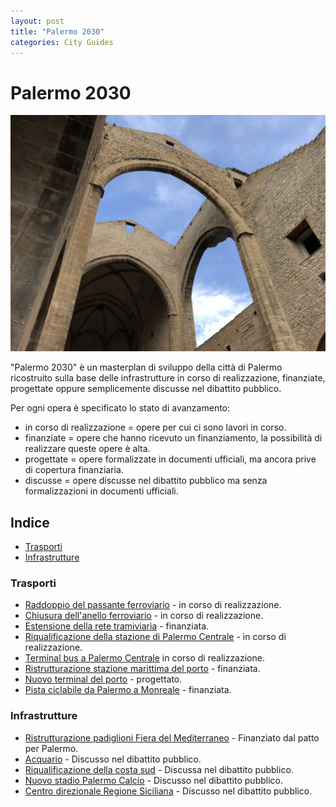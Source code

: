 ```yaml
---
layout: post
title: "Palermo 2030"
categories: City Guides
---
```


# Palermo 2030

![Spasimo](https://raw.githubusercontent.com/marcofromsicily/blog/master/images/archi-spasimo.jpg)

"Palermo 2030" è un masterplan di sviluppo della città di Palermo ricostruito sulla base delle infrastrutture in corso di realizzazione, finanziate, progettate oppure semplicemente discusse nel dibattito pubblico.  

Per ogni opera è specificato lo stato di avanzamento: 

- in corso di realizzazione = opere per cui ci sono lavori in corso.
- finanziate = opere che hanno ricevuto un finanziamento, la possibilità di realizzare queste opere è alta.
- progettate = opere formalizzate in documenti ufficiali, ma ancora prive di copertura finanziaria.
- discusse = opere discusse nel dibattito pubblico ma senza formalizzazioni in documenti ufficiali.

## Indice

* [Trasporti](#trasporti)
* [Infrastrutture](#infrastrutture)

### Trasporti

* [Raddoppio del passante ferroviario](https://it.wikipedia.org/wiki/Passante_ferroviario_di_Palermo) - in corso di realizzazione.
* [Chiusura dell'anello ferroviario](https://www.comune.palermo.it/grandi_opere_anello.php) - in corso di realizzazione. 
* [Estensione della rete tramiviaria](https://www.concorsotrampalermo.concorrimi.it/) - finanziata.
* [Riqualificazione della stazione di Palermo Centrale](http://www.grandistazioni.it/cms/v/index.jsp?vgnextoid=45ec32a49adea110VgnVCM1000003f16f90aRCRD) - in corso di realizzazione.
* [Terminal bus a Palermo Centrale](http://palermo.mobilita.org/tag/terminal-bus/) in corso di realizzazione.
* [Ristrutturazione stazione marittima del porto](https://it.wikipedia.org/wiki/Stazione_di_Palermo_Marittima) - finanziata.
* [Nuovo terminal del porto](http://www.portpalermo.it/it/component/content/article/40-bandi-di-gara/672-cig-7348910062-concorso-internazionale-di-idee-per-la-progettazione-terminal-ro-ro) - progettato.
* [Pista ciclabile da Palermo a Monreale](https://www.concorsogreenwaypamonreale.concorrimi.it/) - finanziata.

### Infrastrutture

* [Ristrutturazione padiglioni Fiera del Mediterraneo](https://www.comune.palermo.it/js/server/uploads/_29042016194414.pdf) - Finanziato dal patto per Palermo.
* [Acquario](https://www.blogsicilia.it/palermo/nascera-un-acquario-a-palermo-torna-in-auge-lidea-da-10-milioni-di-euro-di-investimento-per-il-turismo/429452/) - Discusso nel dibattito pubblico.
* [Riqualificazione della costa sud](http://palermo.mobilita.org/tag/costa-sud/) - Discussa nel dibattito pubblico.
* [Nuovo stadio Palermo Calcio](https://youtu.be/FekmxLjxSvU) - Discusso nel dibattito pubblico.
* [Centro direzionale Regione Siciliana](http://gds.it/2018/03/19/regione-progetto-da-280-milioni-per-un-mega-centro-direzionale-a-palermo_820536/) - Discusso nel dibattito pubblico.

